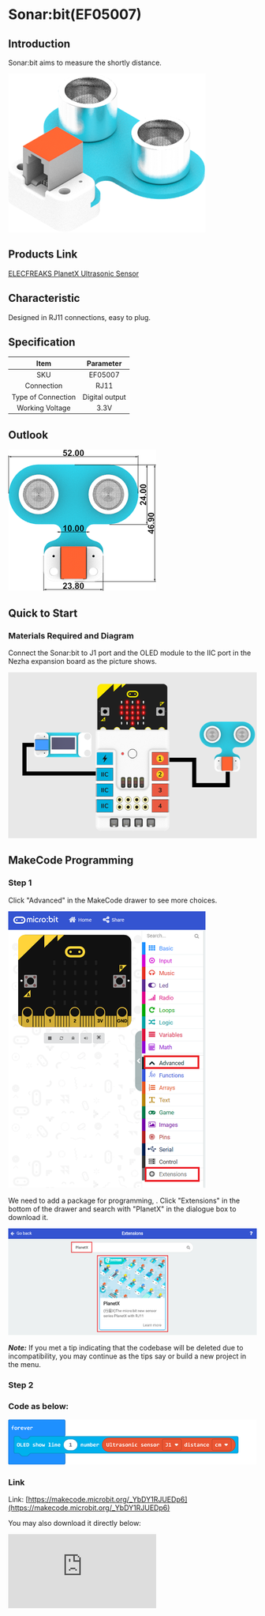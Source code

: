 # Sonar:bit(EF05007)

## Introduction

Sonar:bit aims to measure the shortly distance.

![](./images/05007_01.png)

## Products Link

[ELECFREAKS PlanetX Ultrasonic Sensor](https://shop.elecfreaks.com/products/elecfreaks-planetx-ultrasonic-sensor?_pos=1&_sid=c1b3b6d4a&_ss=r)

## Characteristic

 Designed in RJ11 connections, easy to plug.

## Specification


Item | Parameter
:-: | :-:
SKU|EF05007
Connection|RJ11
Type of Connection|Digital output
Working Voltage|3.3V


## Outlook



![](./images/05007_02.png)

## Quick to Start


### Materials Required and Diagram

 Connect the Sonar:bit to J1 port and the OLED module to the IIC port in the Nezha expansion board as the picture shows.


![](./images/05007_03.png)

## MakeCode Programming


### Step 1

Click "Advanced" in the MakeCode drawer to see more choices.

![](./images/05001_04.png)

We need to add a package for programming, . Click "Extensions" in the bottom of the drawer and search with "PlanetX" in the dialogue box to download it.

![](./images/05001_05.png)

***Note:*** If you met a tip indicating that the codebase will be deleted due to incompatibility, you may continue as the tips say or build a new project in the menu.

### Step 2

### Code as below:

![](./images/05007_06.png)


### Link
Link: [https://makecode.microbit.org/_YbDY1RJUEDp6](https://makecode.microbit.org/_YbDY1RJUEDp6)

You may also download it directly below:


<div
    style={{
        position: 'relative',
        paddingBottom: '60%',
        overflow: 'hidden',
    }}
>
    <iframe
        src="https://makecode.microbit.org/_YbDY1RJUEDp6"
        frameborder="0"
        sandbox="allow-popups allow-forms allow-scripts allow-same-origin"
        style={{
            position: 'absolute',
            width: '100%',
            height: '100%',
        }}
    />
</div>


### Result
 The distance value displays on the OLED module.

## Python Programming



### Step 1

Download the package and unzip it: [PlanetX_MicroPython](https://github.com/lionyhw/PlanetX_MicroPython/archive/master.zip)

Go to   [Python editor](https://python.microbit.org/v/2.0)

![](./images/05001_07.png)

We need to add enum.py and distance.py for programming. Click "Load/Save" and then click "Show Files (1)" to see more choices, click "Add file" to add enum.py and distance.py from the unzipped package of PlanetX_MicroPython.

![](./images/05001_08.png)
![](./images/05001_09.png)
![](./images/05007_10.png)

### Step 2

### Reference

```
from microbit import *
from enum import *
from distance import *

while True:
    dis = DISTANCE(J1)
    display.scroll(int(dis.get_distance(0)))
    sleep(500)
```


### Result
 The detected distance displays on the micro:bit.

## Relevant File


## Technique File
